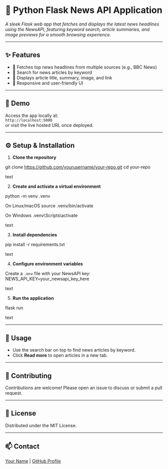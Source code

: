 # 📰 Python Flask News API Application

_A sleek Flask web app that fetches and displays the latest news headlines using the NewsAPI, featuring keyword search, article summaries, and image previews for a smooth browsing experience._

---

## ✨ Features

- 🔹 Fetches top news headlines from multiple sources (e.g., BBC News)  
- 🔹 Search for news articles by keyword  
- 🔹 Displays article title, summary, image, and link  
- 🔹 Responsive and user-friendly UI

---

## 🚀 Demo

Access the app locally at:  
`http://localhost:5000`  
_or_ visit the live hosted URL once deployed.

---

## ⚙️ Setup & Installation

1. **Clone the repository**

git clone https://github.com/yourusername/your-repo.git
cd your-repo

text

2. **Create and activate a virtual environment**

python -m venv .venv

On Linux/macOS
source .venv/bin/activate

On Windows
.venv\Scripts\activate

text

3. **Install dependencies**

pip install -r requirements.txt

text

4. **Configure environment variables**

Create a `.env` file with your NewsAPI key:
NEWS_API_KEY=your_newsapi_key_here

text

5. **Run the application**

flask run

text

---

## 🎯 Usage

- Use the search bar on top to find news articles by keyword.  
- Click **Read more** to open articles in a new tab.

---

## 🤝 Contributing

Contributions are welcome! Please open an issue to discuss or submit a pull request.

---

## 📄 License

Distributed under the MIT License.

---

## 📫 Contact

[Your Name](mailto:your.email@example.com) | [GitHub Profile](https://github.com/yourusername)
